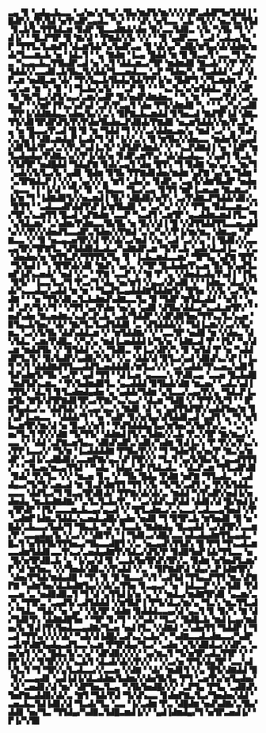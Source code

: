 ▃▄▝▊▝▄▟▄▃▙▃▃▝▃▞▅▞▄▜▄▞▃▜▙▞▆▟▜▞▆▞▞▞▞▟▛▃▟▟▛▜▅▜▟▟▐▝█▟▛▞▄▜▚▜▟▝▅▜▚▟▛▃▄▟▃▝▚▞▝▝▝▟▚▝▅▜▃▃▝▃▙▝▜▞▞▝▅▃▜▃▜▜▟▝▊▃▙▜▃▜▜▜▟▃▆▝▉▟▛▝█▃▃▟▇▟▞▟▅▝▉▞▃▃▜▟▉▃▝▞▙▝▚▜▙▝▜▝▞▟▐▞▝▝█▃▛▜▛▝█▝▇▞▟▝▝▛▇▟▞▞▙▝▞▞▝▝█▝▄▟▛▃▃▝▃▟▝▃▟▃▄▜▄▝▛▝▜▜▜▃▜▃▆▟▜▝▟▃▆▜▟▞▚▞▙▟▛▃▄▝█▝▟▞▄▞▚▟█▞▆▜▄▞▟▞▟▟▆▞▅▟▞▜▃▃▆▃▙▝▅▝▐▟▃▜▝▝▄▝▇▟▆▝▐▃▄▝█▟▟▝▆▝█▝▉▃▄▜▝▃▃▝▜▝▅▃▃▝▚▃▄▃▙▃▜▜▙▟▛▃▟▝▅▝▃▜▝▟▟▃▆▃▞▜▛▝▆▟▆▟▉▝▇▃▟▞▝▞▛▝▛▞▜▟▟▞▞▃▃▟▊▃▙▜▙▃▜▞▟▟▞▜▃▃▅▟▃▃▝▃▛▝▜▟▅▞▚▝▜▃▟▟▟▝▃▟▝▟▛▃▆▝▅▟█▃▆▝▟▞▝▜▚▜▄▃▙▜▙▟▄▜▟▞▛▛▐▞▅▝█▟▛▜▝▞▜▃▆▟▆▝▃▞▝▃▞▃▅▝▆▝▚▝▉▝▐▝▜▃▙▞▄▜▞▝▝▃▛▝▊▝▝▝▚▃▜▃▚▞▅▜▟▟▃▝▟▝▞▟▛▝█▝▇▞▜▃▞▟▜▞▄▃▞▃▆▞▄▟▛▝▉▞▅▟▛▟▆▟▅▃▝▝▚▝▆▝▝▃▃▞▛▟▝▃▞▃▆▃▛▝▝▞▆▛▐▜▚▃▚▟▚▟▝▃▛▞▛▃▄▜▝▟▅▝▛▜▞▟▆▟█▝▚▝▝▝▄▞▚▞▃▟▉▝▛▛▐▞▟▟▇▟▄▃▚▟▅▞▙▞▞▃▚▝▉▛▇▃▙▃▆▟▟▝▊▜▅▃▟▝▇▟▜▛▐▟▝▟▇▃▜▜▞▟▊▜▛▟▛▟▜▞▛▞▛▟▅▜▙▟▅▃▛▟▉▟▞▛▇▟▉▝▅▃▆▜▟▟▞▞▆▞▛▃▙▝▄▝▅▝█▃▃▞▛▃▟▝█▝▉▝▆▝▜▟▟▝▜▝▞▞▃▞▟▟▅▃▅▞▄▝▆▟▝▃▞▝▄▝▊▟▚▞▃▜▄▜▝▟▉▃▆▟▄▛▐▃▟▞▜▝▟▝▐▞▞▃▚▝█▝▆▜▙▞▞▟▅▃▃▝▆▟▅▜▞▃▄▟▞▟▊▜▟▞▛▃▞▃▚▜▚▞▚▟▐▃▜▞▝▟▜▟▛▟▆▟▞▝▞▝▚▃▛▟▇▟▐▝▅▝▐▟▛▝▆▜▃▟▄▟▄▞▛▟▇▃▚▞▞▛▐▞▟▞▅▝▊▟▛▃▆▜▚▞▝▟▞▟▃▟▄▃▝▞▄▟▜▝▊▃▙▝▚▜▟▜▛▝▅▟█▟▟▝▜▟▄▛▇▝▊▟▞▃▄▜▝▟▅▝█▜▚▝▜▝▉▟▇▝▅▞▄▞▃▝▆▞▜▝▄▟▞▞▙▜▃▞▙▝▄▟▊▝█▟▆▝▉▜▙▝▛▛▇▟▊▟▅▞▆▟▆▝▄▛▇▝▄▞▆▝▜▟▆▝▝▃▜▛▇▟▃▛▐▝▞▞▄▝▄▞▞▞▄▝▆▜▝▃▙▞▄▝▊▟▛▃▝▃▄▜▞▟▆▜▙▟▛▝▅▟▅▝▄▃▃▝▐▝▐▞▟▝▝▜▞▝▉▝▃▜▄▃▃▝▜▃▞▃▄▝▊▜▜▝▆▛▐▃▅▃▅▝▇▃▆▃▞▝▐▞▆▝▜▝▐▟▇▟▉▜▞▞▅▃▆▟▐▝▉▞▝▟█▟▉▞▅▜▚▝▃▞▛▟▇▃▛▜▟▟▞▟▊▞▃▝▉▜▜▝▝▃▟▃▃▟▛▟▟▜▚▛▐▞▆▜▙▟▉▝▄▝▃▞▚▞▝▞▞▝▛▜▄▝▉▟▃▃▆▃▞▝▞▜▛▃▚▃▆▜▜▝█▃▟▝▄▛▇▟▆▝▃▃▛▝▚▃▟▜▝▃▆▜▛▝▄▃▟▟▆▃▆▟▐▜▃▝▜▝▄▜▟▃▆▞▝▃▚▟▆▞▛▟▆▃▃▜▙▜▙▝▅▝▉▞▞▟▐▝█▝▞▟▜▜▟▟▜▜▃▃▅▃▟▟▚▞▞▞▛▞▞▟▅▟▜▃▃▟▛▃▜▟▅▞▞▛▇▟▝▃▚▞▚▞▞▛▐▞▆▞▆▃▝▟▆▃▄▝▚▛▇▃▃▝▞▝▉▝▅▃▄▃▅▜▛▞▟▝▛▞▟▞▃▞▆▟▝▞▅▝▃▟▝▃▞▞▄▝▐▝█▟▊▞▞▃▃▃▄▜▛▞▜▛▇▜▃▝▟▜▟▟▉▟▃▟▃▞▚▟▇▟▛▃▆▝▜▞▛▃▙▝▄▟▞▟▃▟▐▃▝▝▞▃▝▟▅▟▅▞▅▝▆▜▜▃▛▞▜▜▜▜▞▜▄▝▊▝▐▃▙▃▆▟▃▃▆▞▝▜▛▜▄▝▄▛▇▝█▜▚▝▜▞▙▟▐▝▚▝█▜▛▟▞▟▊▝▇▟▚▝▄▞▃▝▞▜▛▝█▃▙▟▅▜▚▃▅▝▉▞▜▞▄▟▜▃▅▛▐▟▚▃▅▟▞▝▅▟▝▞▃▝▝▛▇▝▃▃▛▝▞▝▇▝▛▝▄▝▞▟▅▟▃▟▄▜▚▟▐▝▐▜▄▝▉▜▞▝▐▃▃▜▃▞▜▝▛▃▞▜▝▟▄▝▅▞▆▜▝▞▄▃▞▟▚▟▉▝▞▝▐▟▆▃▝▟▃▞▞▝▟▞▚▃▃▟▄▞▃▟▟▝▆▝▆▝▝▜▄▟▜▃▄▟▟▟▇▜▟▟▆▜▞▝█▜▅▝▞▞▙▝▃▞▜▞▙▟▇▝▝▝▅▝▜▜▞▟▊▃▜▃▙▟▆▟▚▟▇▃▃▜▄▝▉▝▜▟▛▝▇▜▟▃▟▟▝▝▅▜▝▝▄▟▝▃▛▞▜▞▞▜▝▝▞▜▜▝▄▞▛▟▅▝▅▞▄▝▄▟▉▝▟▜▙▞▟▟▃▞▚▃▟▃▆▜▛▞▝▝▅▟▚▟▅▝▇▃▅▟▆▃▚▃▛▃▛▃▙▝▃▟▞▜▟▟▛▝▞▟▛▟▉▜▅▞▜▜▚▃▜▃▚▃▅▝▉▜▄▃▙▜▅▞▝▟▞▝▇▞▜▃▜▃▟▜▟▟▊▝▃▝▟▜▟▟▟▞▞▝▜▟▐▃▆▞▞▃▞▞▙▞▆▃▝▃▞▞▙▜▙▝▟▟▚▟▟▃▆▝▞▝▆▜▟▟▇▞▝▞▝▃▃▜▛▝▅▟▉▝▆▝▞▟▅▃▝▟▚▜▟▃▝▃▆▞▛▟█▃▝▞▚▞▄▝▆▟▐▃▅▟▟▟▐▞▜▞▅▝▐▟▇▃▟▝▛▝▐▜▞▝▚▞▟▃▆▝▆▟▟▜▙▝▞▝▉▜▟▟▝▃▚▝▜▟▉▃▝▛▐▃▞▟▛▞▚▝▉▝▅▜▟▝▛▝▅▝▚▟▟▟▛▜▃▜▞▝▉▞▙▟▛▞▄▟▉▞▚▜▞▝▞▃▝▟▟▞▟▝▉▜▃▞▄▟▝▟▉▟▚▃▚▛▐▝▐▃▜▝▚▜▝▟▟▟▇▟▜▜▃▃▟▟▜▃▅▟▟▟▊▞▆▜▃▞▞▞▝▃▞▃▟▟▞▜▚▃▅▃▚▟▊▜▜▟▚▟▆▜▞▜▙▝▃▞▛▝▄▟▝▜▜▝▝▟▐▃▅▝▄▃▃▃▚▝▛▟▊▃▄▝▃▃▅▝█▃▙▟█▝▆▟▜▟▚▃▆▃▝▝▛▞▙▟▆▟▉▜▃▝▄▃▟▟▟▝▉▜▙▟▞▟▇▝▆▃▅▞▝▃▟▃▚▟▐▜▜▜▞▝▟▃▜▝▊▜▃▟▅▟▄▟▅▝▄▝▄▟▟▞▜▟▆▝▄▜▃▃▞▃▄▞▛▞▄▝▜▟▃▛▐▃▆▜▙▝▇▜▞▟▜▛▇▟▊▜▛▃▞▛▇▞▚▃▚▃▞▝▟▃▆▝▜▟█▝▞▝▛▜▚▜▞▜▝▝▐▛▇▜▄▟▃▞▃▝▟▟▜▟▞▝▞▃▄▞▄▃▚▝▇▟▊▝▟▝▄▝▄▟▜▜▟▜▛▞▄▟▟▜▅▞▆▝▊▞▄▛▐▃▅▃▃▝▝▟▟▟▞▜▝▝▅▝▚▟▛▝▊▞▅▜▄▞▟▜▟▟▊▃▟▝▄▟▜▝▄▝▜▝▅▜▙▃▆▜▛▞▆▞▟▝▅▝▉▃▞▞▅▜▝▝▛▟▜▟▟▟▄▜▄▞▆▜▅▞▚▜▅▜▚▞▃▝▝▃▚▝▅▞▜▃▜▝▛▞▞▟▇▝▜▞▜▜▞▝▟▟▆▟▐▜▞▃▜▟▆▞▞▃▙▝▛▃▚▜▛▝▇▞▆▃▞▞▃▃▝▞▝▟▟▝▃▛▇▃▅▜▄▃▝▟▉▟▚▟▛▃▚▟▊▞▚▟▆▝▊▟▐▃▚▝▛▝▛▞▄▜▚▃▚▞▛▛▐▃▃▞▞▝▜▞▆▝▐▃▟▟▟▟▇▝▛▜▙▞▛▞▞▝▜▝▜▟▅▜▚▞▅▞▛▝▇▃▚▞▆▟▛▝▃▟▐▞▃▟█▟▊▞▃▃▆▛▇▞▄▃▚▛▐▜▛▞▞▝▜▃▜▝▄▞▙▜▙▞▙▝▄▃▟▜▜▜▞▝▝▃▜▃▅▞▆▃▄▜▜▟▝▝▚▟▄▝▐▟▄▞▃▛▐▜▟▃▟▃▝▝▟▃▛▃▆▝▜▜▃▟▛▟▊▝▉▟▞▝▛▞▜▃▝▞▞▝▆▃▅▝▊▃▝▞▝▜▙▝█▟▄▝▛▟▇▝▅▛▇▝▜▜▃▟▃▝▝▃▟▟▄▃▞▜▞▜▞▃▅▃▟▝▆▝▊▃▛▟▆▜▜▝▜▜▝▞▙▝▜▞▜▞▃▟▜▝▄▝▛▞▙▜▟▟▃▃▃▃▝▟▟▜▃▞▜▝▉▃▄▜▛▟▊▟▞▝▛▛▇▞▟▞▟▞▃▝▆▟▟▝▚▜▚▟▛▞▅▟▐▞▅▟▅▟▄▝▆▃▙▟▇▟▇▞▝▃▜▃▜▃▙▞▛▃▝▝▃▞▟▟▚▃▛▟▟▝▟▟▊▞▟▝█▞▆▟▐▞▄▜▛▟▛▝▐▜▞▃▃▃▆▃▙▃▄▞▄▃▟▝▞▝█▜▃▟▆▃▞▃▚▃▃▞▃▟▃▃▄▜▅▟▝▞▛▝▃▟▆▛▐▟▆▃▜▟▟▃▚▃▅▟▃▟█▞▄▟▅▝▅▟▉▝▜▝▉▜▛▃▙▝▆▜▅▟▊▝█▝▅▝█▟▞▃▙▃▃▞▙▟▞▜▝▜▙▃▙▝▚▞▃▜▃▃▙▝▇▟▆▟▄▝█▃▄▟▟▝▃▞▟▜▛▞▃▃▆▞▛▝▃▃▄▟▄▞▙▝▞▃▞▞▝▟▉▜▚▝▐▝▜▟▊▃▞▟█▞▃▃▚▟▃▟▄▟▆▜▜▃▄▟▃▝█▃▜▝▅▜▜▜▙▜▜▜▅▃▞▜▙▃▃▟█▜▝▞▃▝▅▃▄▟▚▜▜▟▚▝█▝▛▜▝▜▚▃▟▃▆▃▃▟▆▜▟▟▊▃▃▜▚▃▞▃▅▟▄▟▇▜▚▜▟▃▞▟▜▞▛▝▉▟▉▜▅▛▐▟▞▜▜▃▃▝▅▝█▞▅▜▛▟▉▃▙▝▄▝▐▞▄▞▟▝▉▝▃▃▙▜▅▜▛▟▚▜▛▞▃▝▉▟▆▝▅▜▅▟▜▃▆▞▛▝▟▝▆▜▅▃▝▞▞▜▅▟▞▟▉▃▚▜▚▟▟▝▞▃▝▝▉▛▇▟▛▟▝▟▄▞▃▛▐▟▇▜▛▞▝▟▅▞▛▜▟▞▆▟▄▟█▝▝▜▚▝▊▝█▝▇▃▃▞▚▜▝▃▟▜▟▝▜▜▄▃▛▜▜▝▆▃▚▛▇▛▇▝▚▟▆▜▅▞▟▃▙▟▇▜▄▞▞▟▞▃▜▜▅▝▊▃▄▃▞▝▅▝▐▟▃▃▛▝▞▃▜▟▊▝▛▟▃▃▅▝▃▝▅▟▉▟▉▃▜▝▜▝▟▝▄▜▜▟▐▞▅▝▄▝▞▝▆▟▃▞▆▟▇▜▛▟▊▝▄▃▆▞▃▞▚▝▜▜▛▃▝▃▄▟▜▞▃▟▜▟▟▟▝▞▆▜▙▛▐▝▛▜▞▟▃▞▆▞▄▝▜▃▚▝▆▃▜▜▃▟▞▝▜▟▃▝▜▟▞▝▅▝▄▞▝▞▙▜▛▝▟▟▆▝▉▟▟▟▃▃▄▞▟▝▄▃▜▝▊▝▉▞▚▝▇▝▟▞▜▟▊▜▚▝▟▟▇▟█▜▅▝▝▜▛▝▊▞▜▝▝▞▚▟▞▝▜▃▞▝█▟█▃▙▝▆▟▐▃▄▞▆▟▅▞▙▝▊▟▐▜▚▜▅▟▃▃▄▟▇▞▜▃▅▝▅▟▐▜▃▝▞▟▇▟▝▃▚▟▅▜▜▝▜▟▟▛▐▝▜▃▟▝▜▜▚▞▞▞▞▟▞▝▚▟▞▟▐▟█▞▃▟▚▃▚▃▙▞▚▝▚▟▇▃▃▟▃▟▆▃▃▞▚▟▛▃▟▞▛▟▇▜▄▟▄▃▟▜▃▃▚▃▆▝▛▜▛▟▄▞▜▃▞▝▃▟▅▝▄▜▞▟▉▟▃▞▞▟▛▃▝▃▅▞▅▜▝▞▚▝█▟▃▜▞▃▚▞▝▟▛▟▉▞▞▞▞▝▄▞▆▃▜▝▜▞▅▜▛▃▟▃▜▜▛▝▞▝▛▛▐▞▞▝▊▜▛▞▞▞▚▃▙▜▝▟▃▟▞▟▞▞▛▞▞▝▝▞▃▞▅▝▛▜▞▟▄▜▛▝▃▃▚▟▚▜▃▜▝▜▝▜▛▞▄▜▃▟▃▃▞▞▃▃▅▝▞▟▇▝▝▟▞▝▆▟▊▜▝▞▄▝█▜▞▟▇▟▟▝▉▝▊▞▃▃▄▟▊▝▄▟▐▟▐▞▟▃▟▟▆▞▙▟▆▞▞▟▅▜▙▜▄▝▛▜▝▃▅▜▚▞▅▜▄▟▅▞▝▟▝▃▅▟▊▞▟▝▆▞▝▟▛▜▅▃▜▃▄▝▚▜▙▜▅▟█▞▞▞▝▃▛▜▄▝▛▜▄▝▃▟▉▟▚▜▅▛▇▃▟▟▉▞▟▞▃▝▇▜▝▜▟▞▛▟▝▜▞▟▚▃▃▝▊▟▅▛▇▃▜▃▞▜▅▟▅▞▟▟▝▃▅▃▙▃▜▟▐▟▊▞▟▝▜▃▟▞▜▃▝▃▃▝▐▞▃▟▆▝▛▃▝▟█▟▆▝▅▟▚▟▇▞▃▜▙▞▟▟▊▝▅▞▜▃▝▜▜▟▄▞▚▟▉▃▜▟█▃▆▟▐▞▞▝▄▟▐▟▆▟▄▞▜▝▅▜▛▃▅▟▐▞▝▛▐▞▚▜▉
